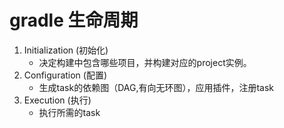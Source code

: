# gradle 生命周期
1. Initialization (初始化)
    - 决定构建中包含哪些项目，并构建对应的project实例。
2. Configuration (配置)
    - 生成task的依赖图（DAG,有向无环图），应用插件，注册task
3. Execution (执行)
    - 执行所需的task


